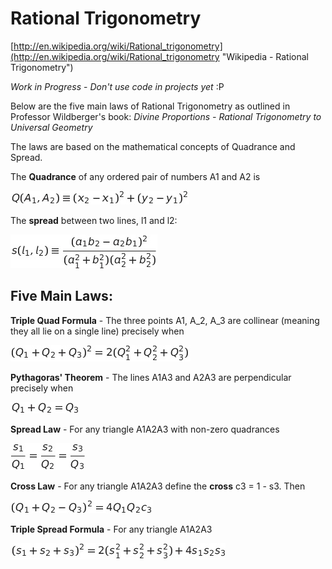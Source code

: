 # Rational Trigonometry #

[http://en.wikipedia.org/wiki/Rational_trigonometry](http://en.wikipedia.org/wiki/Rational_trigonometry "Wikipedia - Rational Trigonometry")


*Work in Progress* - *Don't use code in projects yet* :P

Below are the five main laws of Rational Trigonometry as outlined in Professor Wildberger's book: *Divine Proportions - Rational Trigonometry to Universal Geometry*

The laws are based on the mathematical concepts of Quadrance and Spread.

The **Quadrance** of any ordered pair of numbers A1 and A2 is

![Quadrance](formulas/quadrance.png)

The **spread** between two lines, l1 and l2:

![](formulas/spread.png)

## Five Main Laws: ##


**Triple Quad Formula** - The three points A1, A_2, A_3 are collinear (meaning they all lie on a single line) precisely when

![](formulas/triple_quad.png)


**Pythagoras' Theorem** - The lines A1A3 and A2A3 are perpendicular precisely when

![](formulas/pythagoras.png)


**Spread Law** - For any triangle A1A2A3 with non-zero quadrances 

![](formulas/spread_law.png)


**Cross Law** - For any triangle A1A2A3 define the **cross** c3 = 1 - s3. Then

![](formulas/cross_law.png)



**Triple Spread Formula** - For any triangle A1A2A3

![](formulas/triple_spread.png)
